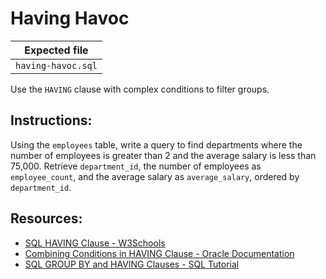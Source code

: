 # Having Havoc

| Expected file |
| ------------- |
| `having-havoc.sql` |

Use the `HAVING` clause with complex conditions to filter groups.

## Instructions:

Using the `employees` table, write a query to find departments where the number of employees is greater than 2 and the average salary is less than 75,000. Retrieve `department_id`, the number of employees as `employee_count`, and the average salary as `average_salary`, ordered by `department_id`.

## Resources:

- [SQL HAVING Clause - W3Schools](https://www.w3schools.com/sql/sql_having.asp)
- [Combining Conditions in HAVING Clause - Oracle Documentation](https://docs.oracle.com/en/database/oracle/oracle-database/19/sqlrf/SELECT.html#GUID-38D0265A-95A8-4BA6-A4BB-246555F6F28D)
- [SQL GROUP BY and HAVING Clauses - SQL Tutorial](https://www.sqltutorial.org/sql-having/)
